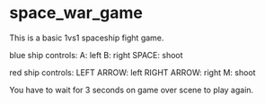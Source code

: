 # space_war_game

This is a basic 1vs1 spaceship fight game.

blue ship controls:
A: left
B: right
SPACE: shoot

red ship controls:
LEFT ARROW: left
RIGHT ARROW: right
M: shoot

You have to wait for 3 seconds on game over scene to play again.
